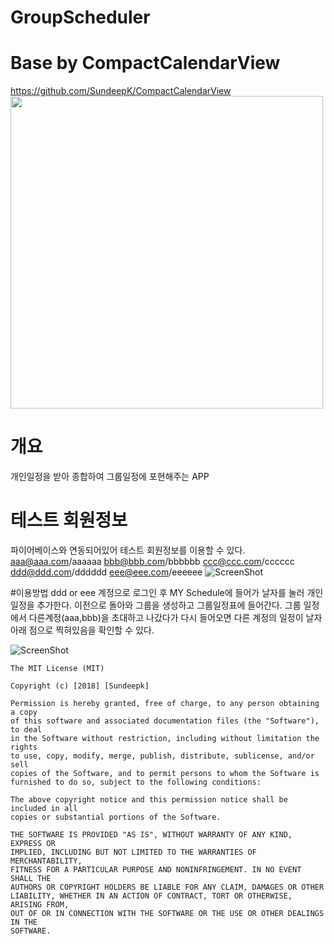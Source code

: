 # GroupScheduler

# Base by CompactCalendarView
https://github.com/SundeepK/CompactCalendarView
<img src="https://github.com/SundeepK/CompactCalendarView/blob/master/images/compact-calendar-view-example-multi-events.png" width="500">

# 개요
개인일정을 받아 종합하여 그룹일정에 포현해주는 APP

# 테스트 회원정보
파이어베이스와 연동되어있어 테스트 회원정보를 이용할 수 있다.
aaa@aaa.com/aaaaaa bbb@bbb.com/bbbbbb ccc@ccc.com/cccccc ddd@ddd.com/dddddd eee@eee.com/eeeeee
![ScreenShot](https://github.com/SundeepK/CompactCalendarView/blob/master/images/compact_calendar_animation.gif)


#이용방법
ddd or eee 계정으로 로그인 후 MY Schedule에 들어가 날자를 눌러 개인 일정을 추가한다.
이전으로 돌아와 그룹을 생성하고 그룹일정표에 들어간다.
그룹 일정에서 다른계정(aaa,bbb)을 초대하고 나갔다가 다시 들어오면 다른 계정의 일정이 날자아래 점으로 찍혀있음을 확인할 수 있다.


![ScreenShot](https://github.com/SundeepK/CompactCalendarView/blob/master/images/compact-calendar-customised-indicators.png)


```
The MIT License (MIT)

Copyright (c) [2018] [Sundeepk]

Permission is hereby granted, free of charge, to any person obtaining a copy
of this software and associated documentation files (the "Software"), to deal
in the Software without restriction, including without limitation the rights
to use, copy, modify, merge, publish, distribute, sublicense, and/or sell
copies of the Software, and to permit persons to whom the Software is
furnished to do so, subject to the following conditions:

The above copyright notice and this permission notice shall be included in all
copies or substantial portions of the Software.

THE SOFTWARE IS PROVIDED "AS IS", WITHOUT WARRANTY OF ANY KIND, EXPRESS OR
IMPLIED, INCLUDING BUT NOT LIMITED TO THE WARRANTIES OF MERCHANTABILITY,
FITNESS FOR A PARTICULAR PURPOSE AND NONINFRINGEMENT. IN NO EVENT SHALL THE
AUTHORS OR COPYRIGHT HOLDERS BE LIABLE FOR ANY CLAIM, DAMAGES OR OTHER
LIABILITY, WHETHER IN AN ACTION OF CONTRACT, TORT OR OTHERWISE, ARISING FROM,
OUT OF OR IN CONNECTION WITH THE SOFTWARE OR THE USE OR OTHER DEALINGS IN THE
SOFTWARE.
```
